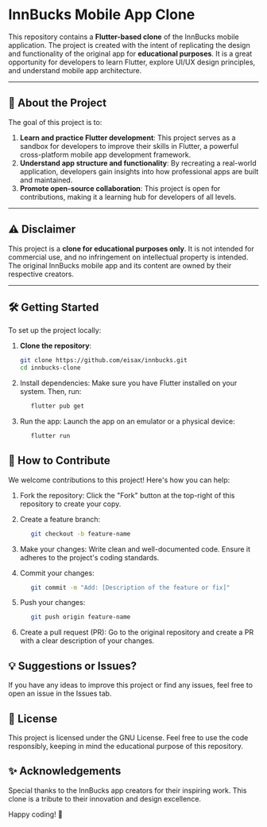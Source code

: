 # InnBucks Mobile App Clone

This repository contains a **Flutter-based clone** of the InnBucks mobile application. The project is created with the intent of replicating the design and functionality of the original app for **educational purposes**. It is a great opportunity for developers to learn Flutter, explore UI/UX design principles, and understand mobile app architecture.

---

## 🚀 About the Project

The goal of this project is to:

1. **Learn and practice Flutter development**: This project serves as a sandbox for developers to improve their skills in Flutter, a powerful cross-platform mobile app development framework.
2. **Understand app structure and functionality**: By recreating a real-world application, developers gain insights into how professional apps are built and maintained.
3. **Promote open-source collaboration**: This project is open for contributions, making it a learning hub for developers of all levels.

---

## ⚠️ Disclaimer

This project is a **clone for educational purposes only**. It is not intended for commercial use, and no infringement on intellectual property is intended. The original InnBucks mobile app and its content are owned by their respective creators.

---

## 🛠️ Getting Started

To set up the project locally:

1. **Clone the repository**:
   ```bash
   git clone https://github.com/eisax/innbucks.git
   cd innbucks-clone

2. Install dependencies: Make sure you have Flutter installed on your system. Then, run:
   ```bash
      flutter pub get

3. Run the app: Launch the app on an emulator or a physical device:
   ```bash
      flutter run


## 🤝 How to Contribute
We welcome contributions to this project! Here's how you can help:

1. Fork the repository: Click the "Fork" button at the top-right of this repository to create your copy.

2. Create a feature branch:
   ```bash
      git checkout -b feature-name

3. Make your changes: Write clean and well-documented code. Ensure it adheres to the project's coding standards.

4. Commit your changes:
   ```bash
      git commit -m "Add: [Description of the feature or fix]"

5. Push your changes:
   ```bash
      git push origin feature-name

6. Create a pull request (PR): Go to the original repository and create a PR with a clear description of your changes.

## 💡 Suggestions or Issues?
If you have any ideas to improve this project or find any issues, feel free to open an issue in the Issues tab.


## 📜 License
This project is licensed under the GNU License. Feel free to use the code responsibly, keeping in mind the educational purpose of this repository.

## ✨ Acknowledgements
Special thanks to the InnBucks app creators for their inspiring work. This clone is a tribute to their innovation and design excellence.

Happy coding! 🚀



